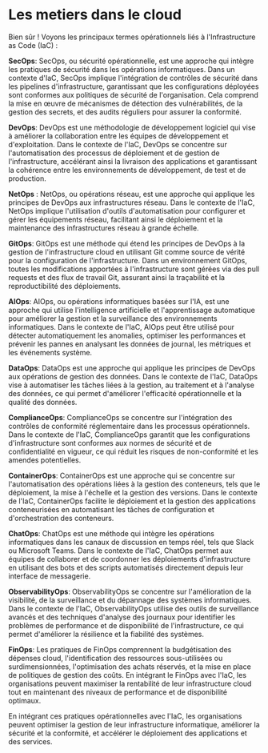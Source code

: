 # Les metiers dans le cloud

Bien sûr ! Voyons les principaux termes opérationnels liés à l'Infrastructure as Code (IaC) :

**SecOps**: SecOps, ou sécurité opérationnelle, est une approche qui intègre les pratiques de sécurité dans les opérations informatiques. Dans un contexte d'IaC, SecOps implique l'intégration de contrôles de sécurité dans les pipelines d'infrastructure, garantissant que les configurations déployées sont conformes aux politiques de sécurité de l'organisation. Cela comprend la mise en œuvre de mécanismes de détection des vulnérabilités, de la gestion des secrets, et des audits réguliers pour assurer la conformité.

**DevOps**: DevOps est une méthodologie de développement logiciel qui vise à améliorer la collaboration entre les équipes de développement et d'exploitation. Dans le contexte de l'IaC, DevOps se concentre sur l'automatisation des processus de déploiement et de gestion de l'infrastructure, accélérant ainsi la livraison des applications et garantissant la cohérence entre les environnements de développement, de test et de production.

**NetOps** : NetOps, ou opérations réseau, est une approche qui applique les principes de DevOps aux infrastructures réseau. Dans le contexte de l'IaC, NetOps implique l'utilisation d'outils d'automatisation pour configurer et gérer les équipements réseau, facilitant ainsi le déploiement et la maintenance des infrastructures réseau à grande échelle.

**GitOps**: GitOps est une méthode qui étend les principes de DevOps à la gestion de l'infrastructure cloud en utilisant Git comme source de vérité pour la configuration de l'infrastructure. Dans un environnement GitOps, toutes les modifications apportées à l'infrastructure sont gérées via des pull requests et des flux de travail Git, assurant ainsi la traçabilité et la reproductibilité des déploiements.

**AIOps**: AIOps, ou opérations informatiques basées sur l'IA, est une approche qui utilise l'intelligence artificielle et l'apprentissage automatique pour améliorer la gestion et la surveillance des environnements informatiques. Dans le contexte de l'IaC, AIOps peut être utilisé pour détecter automatiquement les anomalies, optimiser les performances et prévenir les pannes en analysant les données de journal, les métriques et les événements système.

**DataOps**: DataOps est une approche qui applique les principes de DevOps aux opérations de gestion des données. Dans le contexte de l'IaC, DataOps vise à automatiser les tâches liées à la gestion, au traitement et à l'analyse des données, ce qui permet d'améliorer l'efficacité opérationnelle et la qualité des données.

**ComplianceOps**: ComplianceOps se concentre sur l'intégration des contrôles de conformité réglementaire dans les processus opérationnels. Dans le contexte de l'IaC, ComplianceOps garantit que les configurations d'infrastructure sont conformes aux normes de sécurité et de confidentialité en vigueur, ce qui réduit les risques de non-conformité et les amendes potentielles.

**ContainerOps**: ContainerOps est une approche qui se concentre sur l'automatisation des opérations liées à la gestion des conteneurs, tels que le déploiement, la mise à l'échelle et la gestion des versions. Dans le contexte de l'IaC, ContainerOps facilite le déploiement et la gestion des applications conteneurisées en automatisant les tâches de configuration et d'orchestration des conteneurs.

**ChatOps**: ChatOps est une méthode qui intègre les opérations informatiques dans les canaux de discussion en temps réel, tels que Slack ou Microsoft Teams. Dans le contexte de l'IaC, ChatOps permet aux équipes de collaborer et de coordonner les déploiements d'infrastructure en utilisant des bots et des scripts automatisés directement depuis leur interface de messagerie.

**ObservabilityOps**: ObservabilityOps se concentre sur l'amélioration de la visibilité, de la surveillance et du dépannage des systèmes informatiques. Dans le contexte de l'IaC, ObservabilityOps utilise des outils de surveillance avancés et des techniques d'analyse des journaux pour identifier les problèmes de performance et de disponibilité de l'infrastructure, ce qui permet d'améliorer la résilience et la fiabilité des systèmes.

**FinOps**: Les pratiques de FinOps comprennent la budgétisation des dépenses cloud, l'identification des ressources sous-utilisées ou surdimensionnées, l'optimisation des achats réservés, et la mise en place de politiques de gestion des coûts. En intégrant le FinOps avec l'IaC, les organisations peuvent maximiser la rentabilité de leur infrastructure cloud tout en maintenant des niveaux de performance et de disponibilité optimaux.

En intégrant ces pratiques opérationnelles avec l'IaC, les organisations peuvent optimiser la gestion de leur infrastructure informatique, améliorer la sécurité et la conformité, et accélérer le déploiement des applications et des services.